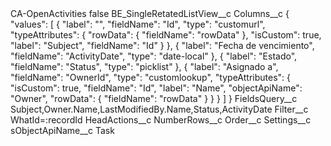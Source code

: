 <?xml version="1.0" encoding="UTF-8"?>
<CustomMetadata xmlns="http://soap.sforce.com/2006/04/metadata" xmlns:xsi="http://www.w3.org/2001/XMLSchema-instance" xmlns:xsd="http://www.w3.org/2001/XMLSchema">
    <label>CA-OpenActivities</label>
    <protected>false</protected>
    <values>
        <field>BE_SingleRetatedListView__c</field>
        <value xsi:nil="true"/>
    </values>
    <values>
        <field>Columns__c</field>
        <value xsi:type="xsd:string">{
    &quot;values&quot;: [
        {
            &quot;label&quot;: &quot;&quot;,
            &quot;fieldName&quot;: &quot;Id&quot;,
            &quot;type&quot;: &quot;customurl&quot;,
            &quot;typeAttributes&quot;: {
                &quot;rowData&quot;: {
                    &quot;fieldName&quot;: &quot;rowData&quot;
                },
                &quot;isCustom&quot;: true,
                &quot;label&quot;: &quot;Subject&quot;,
                &quot;fieldName&quot;: &quot;Id&quot;
            }
        },
        {
            &quot;label&quot;: &quot;Fecha de vencimiento&quot;,
            &quot;fieldName&quot;: &quot;ActivityDate&quot;,
            &quot;type&quot;: &quot;date-local&quot;
        },
        {
            &quot;label&quot;: &quot;Estado&quot;,
            &quot;fieldName&quot;: &quot;Status&quot;,
            &quot;type&quot;: &quot;picklist&quot;
        },
        {
            &quot;label&quot;: &quot;Asignado a&quot;,
            &quot;fieldName&quot;: &quot;OwnerId&quot;,
            &quot;type&quot;: &quot;customlookup&quot;,
            &quot;typeAttributes&quot;: {
                &quot;isCustom&quot;: true,
                &quot;fieldName&quot;: &quot;Id&quot;,
                &quot;label&quot;: &quot;Name&quot;,
                &quot;objectApiName&quot;: &quot;Owner&quot;,
                &quot;rowData&quot;: {
                    &quot;fieldName&quot;: &quot;rowData&quot;
                }
            }
        }
    ]
}</value>
    </values>
    <values>
        <field>FieldsQuery__c</field>
        <value xsi:type="xsd:string">Subject,Owner.Name,LastModifiedBy.Name,Status,ActivityDate</value>
    </values>
    <values>
        <field>Filter__c</field>
        <value xsi:type="xsd:string">WhatId=:recordId</value>
    </values>
    <values>
        <field>HeadActions__c</field>
        <value xsi:nil="true"/>
    </values>
    <values>
        <field>NumberRows__c</field>
        <value xsi:nil="true"/>
    </values>
    <values>
        <field>Order__c</field>
        <value xsi:nil="true"/>
    </values>
    <values>
        <field>Settings__c</field>
        <value xsi:nil="true"/>
    </values>
    <values>
        <field>sObjectApiName__c</field>
        <value xsi:type="xsd:string">Task</value>
    </values>
</CustomMetadata>
